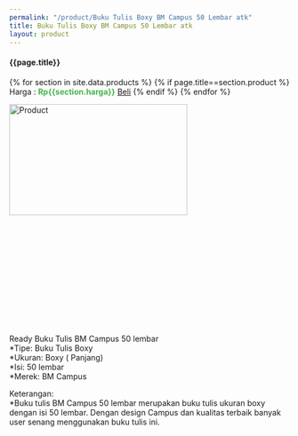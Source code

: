 ```yaml
---
permalink: "/product/Buku Tulis Boxy BM Campus 50 Lembar atk"
title: Buku Tulis Boxy BM Campus 50 Lembar atk
layout: product
---
```


#### {{page.title}}

{% for section in site.data.products %}
	{% if page.title==section.product %}
Harga : <span style="color:#42b549">**Rp{{section.harga}}**</span>  <a class="btn btn-success" href="http://api.whatsapp.com/send?phone={{site.whatsapp}}&text=kak saya mau beli {{page.title}} 1 buah %0A harga%3A {{section.harga}} bayarnya di kampus ia kak %3A)" style="width:100px;">Beli</a>
	{% endif %}
{% endfor %}

<image src="{{site.baseurl}}/img/Buku Tulis Boxy BM Campus 50 Lembar atk.jpg" alt="Product" width="80%" height="50%" style="max-width:400px;max-height:400px"/>

Ready Buku Tulis BM Campus 50 lembar  
*Tipe: Buku Tulis Boxy  
*Ukuran: Boxy ( Panjang)  
*Isi: 50 lembar  
*Merek: BM Campus  
  
Keterangan:  
*Buku tulis BM Campus 50 lembar merupakan buku tulis ukuran boxy dengan isi 50 lembar. Dengan design Campus dan kualitas terbaik banyak user senang menggunakan buku tulis ini.
